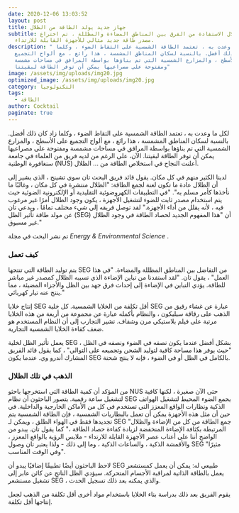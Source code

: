 ```yaml
---
date: 2020-12-06 13:03:52
layout: post
title: جهاز جديد يولد الطاقة من الظلال
subtitle: من خلال الاستفادة من الفرق بين المناطق المضاءة والمظللة ، تم اختراع
  مصدر طاقة جديد مثالي للأجهزة القابلة للارتداء.
description: " لكل ما وعدت به ، تعتمد الطاقة الشمسية على التقاط الضوء ، وكلما
  زاد كان ذلك أفضل. بالنسبة لسكان المناطق المشمسة ، هذا رائع ، مع ألواح التجميع
  على الأسطح ، والمزارع الشمسية التي تم بناؤها بواسطة المرافق في مساحات مشمسة
  ومفتوحة على مصراعيها يمكن أن توفر الطاقة لبقيتنا"
image: /assets/img/uploads/img20.jpg
optimized_image: /assets/img/uploads/img20.jpg
category: التكنولوجيا
tags:
  - الطاقة
author: Cocktail
paginate: true
---
```

لكل ما وعدت به ، تعتمد الطاقة الشمسية على التقاط الضوء ، وكلما زاد كان ذلك أفضل. بالنسبة لسكان المناطق المشمسة ، هذا رائع ، مع ألواح التجميع على الأسطح ، والمزارع الشمسية التي تم بناؤها بواسطة المرافق في مساحات مشمسة ومفتوحة على مصراعيها يمكن أن توفر الطاقة لبقيتنا. الآن، على الرغم من لديه فريق من العلماء في جامعة سنغافورة الوطنية (NUS) أعلنت النجاح في استخلاص الطاقة من ... الظلال.

لدينا الكثير منهم في كل مكان. يقول قائد فريق البحث تان سوي تشينج ، الذي يشير إلى أن الظلال عادة ما تكون لعنة لجمع الطاقة: "الظلال منتشرة في كل مكان ، وغالبًا ما نأخذها كأمر مسلم به". "في التطبيقات الكهروضوئية التقليدية أو الإلكترونية الضوئية حيث يتم استخدام مصدر ثابت للضوء لتشغيل الأجهزة ، يكون وجود الظلال أمرًا غير مرغوب فيه ، لأنه يقلل من أداء الأجهزة." لقد توصل فريقه إلى شيء مختلف تمامًا ، ويدعي تان عن مولد طاقة تأثير الظل (SEG) أن "هذا المفهوم الجديد لحصاد الطاقة في وجود الظلال غير مسبوق."

تم نشر البحث في مجلة *Energy & Environmental Science* .

### كيف تعمل

![](<>)يتم توليد الطاقة التي تنتجها SEG من التفاضل بين المناطق المظللة والمضاءة. "في هذا العمل" ، يقول تان. "لقد استفدنا من تباين الإضاءة الذي تسببه الظلال كمصدر غير مباشر للطاقة. يؤدي التباين في الإضاءة إلى إحداث فرق جهد بين الظل والأجزاء المضيئة ، مما ينتج عنه تيار كهربائي."

إنتاج خلايا SEG أقل تكلفة من الخلايا الشمسية. كل خلية SEG عبارة عن غشاء رقيق من الذهب على رقاقة سيليكون ، والنظام بأكمله عبارة عن مجموعة من أربعة من هذه الخلايا مرتبة على فيلم بلاستيكي مرن وشفاف. تشير التجارب إلى أن النظام المستخدم هو ضعف كفاءة الخلايا الشمسية التجارية.

يعمل تأثير الظل لخلية SEG بشكل أفضل عندما يكون نصفه في الضوء ونصفه في الظل ، "حيث يوفر هذا مساحة كافية لتوليد الشحن وتجميعه على التوالي" ، كما يقول قائد الفريق المشارك أندرو وي. عندما يكون SEG بالكامل في الظل أو في الضوء ، فإنه لا ينتج شحنة.

### الذهب في تلك الظلال

![](<>)من المؤكد أن كمية الطاقة التي استخرجها باحثو NUS حتى الآن صغيرة ، لكنها كافية لتشغيل ساعة رقمية. يتصور الباحثون أن نظام SEG يجمع الضوء المحيط لتشغيل الهواتف الذكية ونظارات الواقع المعزز التي تستخدم في كل من الأماكن الخارجية والداخلية. في حين أن مثل هذه الأجهزة يمكن أن تعمل بالبطاريات الشمسية ، فإن الطاقة الشمسية يتم تجديدها فقط في الهواء الطلق ، ويمكن لـ SEG "جمع الطاقة من كل من الإضاءة والظلال المرتبطة بكثافة الإضاءة المنخفضة لزيادة كفاءة حصاد الطاقة ،" كما يقول تان. يبدو من الواضح أننا على أعتاب عصر الأجهزة القابلة للارتداء - ملابس الرؤية بالواقع المعزز ، والأقمشة الذكية ، والساعات الذكية ، وما إلى ذلك - ولذا يعتبر تان وصول SEG "مثيرًا وفي الوقت المناسب".

لاحظ الباحثون أيضًا تطبيقًا إضافيًا يبدو أن SEG طبيعي له: يمكن أن يعمل كمستشعر يعمل بالطاقة الذاتية لمراقبة الأجسام المتحركة. سيؤدي الظل الناتج عن كائن عابر إلى تشغيل مستشعر SEG ، والذي يمكنه بعد ذلك تسجيل الحدث.

يقوم الفريق بعد ذلك بدراسة بناء الخلايا باستخدام مواد أخرى أقل تكلفة من الذهب لجعل إنتاجها أقل تكلفة.